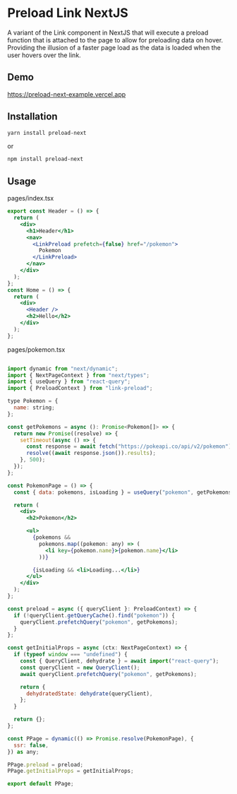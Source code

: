 # Preload Link NextJS

A variant of the Link component in NextJS that will execute a preload function that is attached to the page to allow for preloading data on hover. Providing the illusion of a faster page load as the data is loaded when the user hovers over the link.

## Demo

https://preload-next-example.vercel.app

## Installation

```bash
yarn install preload-next
```
or 
```bash
npm install preload-next
```

## Usage

pages/index.tsx
```jsx
export const Header = () => {
  return (
    <div>
      <h1>Header</h1>
      <nav>
        <LinkPreload prefetch={false} href="/pokemon">
          Pokemon
        </LinkPreload>
      </nav>
    </div>
  );
};
const Home = () => {
  return (
    <div>
      <Header />
      <h2>Hello</h2>
    </div>
  );
};
```

pages/pokemon.tsx
```jsx

import dynamic from "next/dynamic";
import { NextPageContext } from "next/types";
import { useQuery } from "react-query";
import { PreloadContext } from "link-preload";

type Pokemon = {
  name: string;
};

const getPokemons = async (): Promise<Pokemon[]> => {
  return new Promise((resolve) => {
    setTimeout(async () => {
      const response = await fetch("https://pokeapi.co/api/v2/pokemon");
      resolve((await response.json()).results);
    }, 500);
  });
};

const PokemonPage = () => {
  const { data: pokemons, isLoading } = useQuery("pokemon", getPokemons);

  return (
    <div>
      <h2>Pokemon</h2>

      <ul>
        {pokemons &&
          pokemons.map((pokemon: any) => (
            <li key={pokemon.name}>{pokemon.name}</li>
          ))}

        {isLoading && <li>Loading...</li>}
      </ul>
    </div>
  );
};

const preload = async ({ queryClient }: PreloadContext) => {
  if (!queryClient.getQueryCache().find("pokemon")) {
    queryClient.prefetchQuery("pokemon", getPokemons);
  }
};

const getInitialProps = async (ctx: NextPageContext) => {
  if (typeof window === "undefined") {
    const { QueryClient, dehydrate } = await import("react-query");
    const queryClient = new QueryClient();
    await queryClient.prefetchQuery("pokemon", getPokemons);

    return {
      dehydratedState: dehydrate(queryClient),
    };
  }

  return {};
};

const PPage = dynamic(() => Promise.resolve(PokemonPage), {
  ssr: false,
}) as any;

PPage.preload = preload;
PPage.getInitialProps = getInitialProps;

export default PPage;
```
